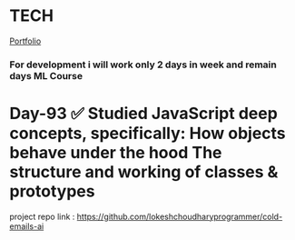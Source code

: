 # TECH
[Portfolio](https://www.lokeshdev.in/)
### For development i will work only 2 days in week and remain days ML Course
# Day-93 ✅ Studied JavaScript deep concepts, specifically: How objects behave under the hood The structure and working of classes & prototypes
project repo link : https://github.com/lokeshchoudharyprogrammer/cold-emails-ai
 
